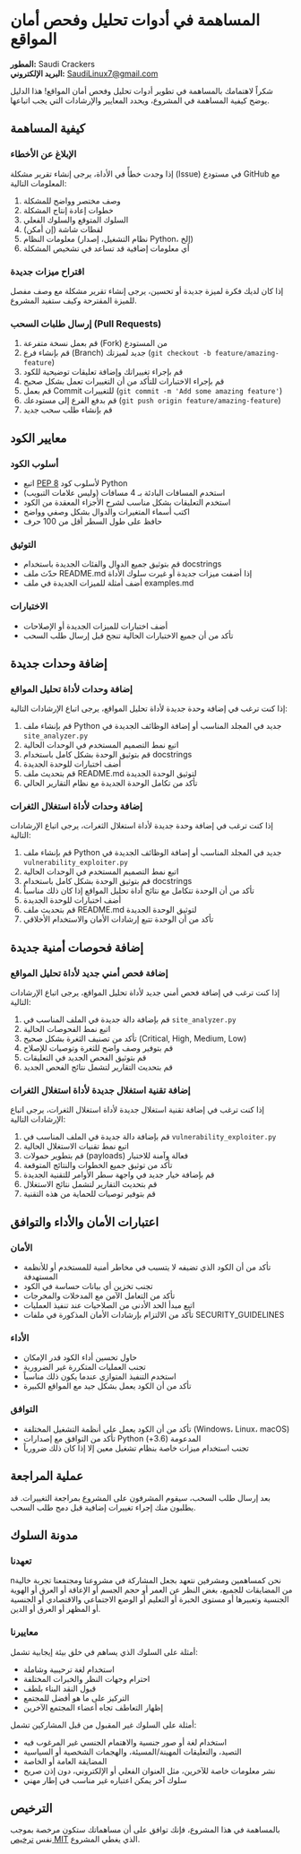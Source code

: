 # المساهمة في أدوات تحليل وفحص أمان المواقع

**المطور:** Saudi Crackers  
**البريد الإلكتروني:** SaudiLinux7@gmail.com

شكراً لاهتمامك بالمساهمة في تطوير أدوات تحليل وفحص أمان المواقع! هذا الدليل يوضح كيفية المساهمة في المشروع، ويحدد المعايير والإرشادات التي يجب اتباعها.

## كيفية المساهمة

### الإبلاغ عن الأخطاء

إذا وجدت خطأً في الأداة، يرجى إنشاء تقرير مشكلة (Issue) في مستودع GitHub مع المعلومات التالية:

1. وصف مختصر وواضح للمشكلة
2. خطوات إعادة إنتاج المشكلة
3. السلوك المتوقع والسلوك الفعلي
4. لقطات شاشة (إن أمكن)
5. معلومات النظام (نظام التشغيل، إصدار Python، إلخ)
6. أي معلومات إضافية قد تساعد في تشخيص المشكلة

### اقتراح ميزات جديدة

إذا كان لديك فكرة لميزة جديدة أو تحسين، يرجى إنشاء تقرير مشكلة مع وصف مفصل للميزة المقترحة وكيف ستفيد المشروع.

### إرسال طلبات السحب (Pull Requests)

1. قم بعمل نسخة متفرعة (Fork) من المستودع
2. قم بإنشاء فرع (Branch) جديد لميزتك (`git checkout -b feature/amazing-feature`)
3. قم بإجراء تغييراتك وإضافة تعليقات توضيحية للكود
4. قم بإجراء الاختبارات للتأكد من أن التغييرات تعمل بشكل صحيح
5. قم بعمل Commit للتغييرات (`git commit -m 'Add some amazing feature'`)
6. قم بدفع الفرع إلى مستودعك (`git push origin feature/amazing-feature`)
7. قم بإنشاء طلب سحب جديد

## معايير الكود

### أسلوب الكود

- اتبع [PEP 8](https://www.python.org/dev/peps/pep-0008/) لأسلوب كود Python
- استخدم المسافات البادئة بـ 4 مسافات (وليس علامات التبويب)
- استخدم التعليقات بشكل مناسب لشرح الأجزاء المعقدة من الكود
- اكتب أسماء المتغيرات والدوال بشكل وصفي وواضح
- حافظ على طول السطر أقل من 100 حرف

### التوثيق

- قم بتوثيق جميع الدوال والفئات الجديدة باستخدام docstrings
- حدّث ملف README.md إذا أضفت ميزات جديدة أو غيرت سلوك الأداة
- أضف أمثلة للميزات الجديدة في ملف examples.md

### الاختبارات

- أضف اختبارات للميزات الجديدة أو الإصلاحات
- تأكد من أن جميع الاختبارات الحالية تنجح قبل إرسال طلب السحب

## إضافة وحدات جديدة

### إضافة وحدات لأداة تحليل المواقع

إذا كنت ترغب في إضافة وحدة جديدة لأداة تحليل المواقع، يرجى اتباع الإرشادات التالية:

1. قم بإنشاء ملف Python جديد في المجلد المناسب أو إضافة الوظائف الجديدة في `site_analyzer.py`
2. اتبع نمط التصميم المستخدم في الوحدات الحالية
3. قم بتوثيق الوحدة بشكل كامل باستخدام docstrings
4. أضف اختبارات للوحدة الجديدة
5. قم بتحديث ملف README.md لتوثيق الوحدة الجديدة
6. تأكد من تكامل الوحدة الجديدة مع نظام التقارير الحالي

### إضافة وحدات لأداة استغلال الثغرات

إذا كنت ترغب في إضافة وحدة جديدة لأداة استغلال الثغرات، يرجى اتباع الإرشادات التالية:

1. قم بإنشاء ملف Python جديد في المجلد المناسب أو إضافة الوظائف الجديدة في `vulnerability_exploiter.py`
2. اتبع نمط التصميم المستخدم في الوحدات الحالية
3. قم بتوثيق الوحدة بشكل كامل باستخدام docstrings
4. تأكد من أن الوحدة تتكامل مع نتائج أداة تحليل المواقع إذا كان ذلك مناسباً
5. أضف اختبارات للوحدة الجديدة
6. قم بتحديث ملف README.md لتوثيق الوحدة الجديدة
7. تأكد من أن الوحدة تتبع إرشادات الأمان والاستخدام الأخلاقي

## إضافة فحوصات أمنية جديدة

### إضافة فحص أمني جديد لأداة تحليل المواقع

إذا كنت ترغب في إضافة فحص أمني جديد لأداة تحليل المواقع، يرجى اتباع الإرشادات التالية:

1. قم بإضافة دالة جديدة في الملف المناسب في `site_analyzer.py`
2. اتبع نمط الفحوصات الحالية
3. تأكد من تصنيف الثغرة بشكل صحيح (Critical, High, Medium, Low)
4. قم بتوفير وصف واضح للثغرة وتوصيات للإصلاح
5. قم بتوثيق الفحص الجديد في التعليقات
6. قم بتحديث التقارير لتشمل نتائج الفحص الجديد

### إضافة تقنية استغلال جديدة لأداة استغلال الثغرات

إذا كنت ترغب في إضافة تقنية استغلال جديدة لأداة استغلال الثغرات، يرجى اتباع الإرشادات التالية:

1. قم بإضافة دالة جديدة في الملف المناسب في `vulnerability_exploiter.py`
2. اتبع نمط تقنيات الاستغلال الحالية
3. قم بتطوير حمولات (payloads) فعالة وآمنة للاختبار
4. تأكد من توثيق جميع الخطوات والنتائج المتوقعة
5. قم بإضافة خيار جديد في واجهة سطر الأوامر للتقنية الجديدة
6. قم بتحديث التقارير لتشمل نتائج الاستغلال
7. قم بتوفير توصيات للحماية من هذه التقنية

## اعتبارات الأمان والأداء والتوافق

### الأمان

- تأكد من أن الكود الذي تضيفه لا يتسبب في مخاطر أمنية للمستخدم أو للأنظمة المستهدفة
- تجنب تخزين أي بيانات حساسة في الكود
- تأكد من التعامل الآمن مع المدخلات والمخرجات
- اتبع مبدأ الحد الأدنى من الصلاحيات عند تنفيذ العمليات
- تأكد من الالتزام بإرشادات الأمان المذكورة في ملفات SECURITY_GUIDELINES

### الأداء

- حاول تحسين أداء الكود قدر الإمكان
- تجنب العمليات المتكررة غير الضرورية
- استخدم التنفيذ المتوازي عندما يكون ذلك مناسباً
- تأكد من أن الكود يعمل بشكل جيد مع المواقع الكبيرة

### التوافق

- تأكد من أن الكود يعمل على أنظمة التشغيل المختلفة (Windows، Linux، macOS)
- تأكد من التوافق مع إصدارات Python المدعومة (3.6+)
- تجنب استخدام ميزات خاصة بنظام تشغيل معين إلا إذا كان ذلك ضرورياً

## عملية المراجعة

بعد إرسال طلب السحب، سيقوم المشرفون على المشروع بمراجعة التغييرات. قد يطلبون منك إجراء تغييرات إضافية قبل دمج طلب السحب.

## مدونة السلوك

### تعهدنا

nنحن كمساهمين ومشرفين نتعهد بجعل المشاركة في مشروعنا ومجتمعنا تجربة خالية من المضايقات للجميع، بغض النظر عن العمر أو حجم الجسم أو الإعاقة أو العرق أو الهوية الجنسية وتعبيرها أو مستوى الخبرة أو التعليم أو الوضع الاجتماعي والاقتصادي أو الجنسية أو المظهر أو العرق أو الدين.

### معاييرنا

أمثلة على السلوك الذي يساهم في خلق بيئة إيجابية تشمل:

- استخدام لغة ترحيبية وشاملة
- احترام وجهات النظر والخبرات المختلفة
- قبول النقد البناء بلطف
- التركيز على ما هو أفضل للمجتمع
- إظهار التعاطف تجاه أعضاء المجتمع الآخرين

أمثلة على السلوك غير المقبول من قبل المشاركين تشمل:

- استخدام لغة أو صور جنسية والاهتمام الجنسي غير المرغوب فيه
- التصيد، والتعليقات المهينة/المسيئة، والهجمات الشخصية أو السياسية
- المضايقة العامة أو الخاصة
- نشر معلومات خاصة للآخرين، مثل العنوان الفعلي أو الإلكتروني، دون إذن صريح
- سلوك آخر يمكن اعتباره غير مناسب في إطار مهني

## الترخيص

بالمساهمة في هذا المشروع، فإنك توافق على أن مساهماتك ستكون مرخصة بموجب نفس [ترخيص MIT](LICENSE) الذي يغطي المشروع.